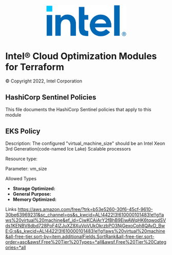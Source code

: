 <p align="center">
  <img src="./images/logo-classicblue-800px.png" alt="Intel Logo" width="250"/>
</p>

# Intel® Cloud Optimization Modules for Terraform  

© Copyright 2022, Intel Corporation

## HashiCorp Sentinel Policies

This file documents the HashiCorp Sentinel policies that apply to this module

## EKS Policy
Description: The configured "virtual_machine_size" should be an Intel Xeon 3rd Generation(code-named Ice Lake) Scalable processors

Resource type: 

Parameter: vm_size

Allowed Types

- **Storage Optimized:** 
- **General Purpose:** 
- **Memory Optimized:** 

Links
https://aws.amazon.com/free/?trk=b53e5260-30f6-45cf-9610-30be63969231&sc_channel=ps&s_kwcid=AL!4422!3!610000101483!e!!g!!aws%20virtual%20machine&ef_id=CjwKCAiArY2fBhB9EiwAWqHK6tqwodSVds1KENBV8dbd728PoF4lZJuXZ8XuVpVUkOkrzbPO3NjGexoCph8QAvD_BwE:G:s&s_kwcid=AL!4422!3!610000101483!e!!g!!aws%20virtual%20machine&all-free-tier.sort-by=item.additionalFields.SortRank&all-free-tier.sort-order=asc&awsf.Free%20Tier%20Types=*all&awsf.Free%20Tier%20Categories=*all
